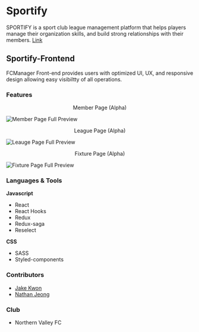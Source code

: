 # Sportify
SPORTIFY is a sport club league management platform that helps players manage their organization skills, and build strong relationships with their members. 
<a href="http://www.sportify.online"><span align="center">Link</span></a>

## Sportify-Frontend
FCManager Front-end provides users with optimized UI, UX, and responsive design allowing easy visibiltty of all operations.

### Features
<p align="center">Member Page (Alpha)</p>

![Member Page Full Preview](https://user-images.githubusercontent.com/25089799/81843958-612a3380-951c-11ea-9cd0-8f3f6384fb46.png)

<p align="center">League Page (Alpha)</p>

![Leauge Page Full Preview](https://user-images.githubusercontent.com/25089799/81843969-638c8d80-951c-11ea-867b-0287ca79cd96.png)

<p align="center">Fixture Page (Alpha)</p>

![Fixture Page Full Preview](https://user-images.githubusercontent.com/25089799/81843951-5f607000-951c-11ea-8069-6c892c5da33b.png)

### Languages & Tools

**Javascript**
* React
* React Hooks
* Redux
* Redux-saga
* Reselect

**CSS**
* SASS
* Styled-components

### Contributors
* [Jake Kwon](https://github.com/FoxeyesJK)
* [Nathan Jeong](https://github.com/HolydayJeong)

### Club
* Northern Valley FC

